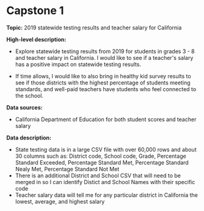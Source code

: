 # Capstone 1

**Topic:** 
2019 statewide testing results and teacher salary for California

**High-level description:** 
- Explore statewide testing results from 2019 for students in grades 3 - 8 and teacher salary in California. I would like to see if a teacher's salary has a positive impact on statewide testing results.

- If time allows, I would like to also bring in healthy kid survey results to see if those districts with the highest percentage of students meeting standards, and well-paid teachers have students who feel connected to the school.

**Data sources:** 
- California Department of Education for both student scores and teacher salary

**Data description:**
- State testing data is in a large CSV file with over 60,000 rows and about 30 columns such as: District code, School code, Grade, Percentage Standard Exceeded, Percentage Standard Met, Percentage Standard Nealy Met, Percentage Standard Not Met
- There is an additional District and School CSV that will need to be merged in so I can identify Distict and School Names with their specific code
- Teacher salary data will tell me for any particular district in California the lowest, average, and highest salary
